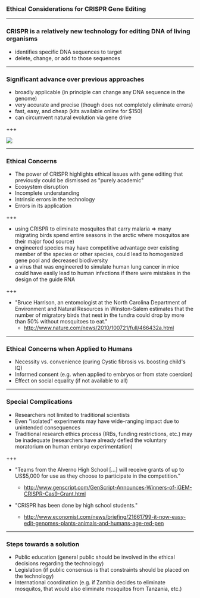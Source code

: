
### Ethical Considerations for CRISPR Gene Editing

---

### CRISPR is a relatively new technology for editing DNA of living organisms

* identifies specific DNA sequences to target
* delete, change, or add to those sequences

---

### Significant advance over previous approaches

* broadly applicable (in principle can change any DNA sequence in the genome)
* very accurate and precise (though does not completely eliminate errors)
* fast, easy, and cheap (kits available online for $150)
* can circumvent natural evolution via gene drive

+++

![](http://cdn3.bigcommerce.com/s-89v4ku3/products/195/images/526/SXSWAdEdit__30029.1487704062.1280.1280.jpg?c=2)

---

### Ethical Concerns

* The power of CRISPR highlights ethical issues with gene editing that previously could be dismissed as "purely academic"
* Ecosystem disruption
* Incomplete understanding
* Intrinsic errors in the technology
* Errors in its application

+++

* using CRISPR to eliminate mosquitos that carry malaria => many migrating birds spend entire seasons in the arctic where mosquitos are their major food source)
* engineered species may have competitive advantage over existing member of the species or other species, could lead to homogenized gene pool and decreased biodiversity
* a virus that was engineered to simulate human lung cancer in mice could have easily lead to human infections if there were mistakes in the design of the guide RNA

+++

* "Bruce Harrison, an entomologist at the North Carolina Department of Environment and Natural Resources in Winston-Salem estimates that the number of migratory birds that nest in the tundra could drop by more than 50% without mosquitoes to eat."
    - http://www.nature.com/news/2010/100721/full/466432a.html

---

### Ethical Concerns when Applied to Humans

* Necessity vs. convenience (curing Cystic fibrosis vs. boosting child's IQ)
* Informed consent (e.g. when applied to embryos or from state coercion)
* Effect on social equality (if not available to all)

---

### Special Complications

* Researchers not limited to traditional scientists
* Even "isolated" experiments may have wide-ranging impact due to unintended consequences
* Traditional research ethics process (IRBs, funding restrictions, etc.) may be inadequate (researchers have already defied the voluntary moratorium on human embryo experimentation)

+++

* "Teams from the Alverno High School [...] will receive grants of up to US$5,000 for use as they choose to participate in the competition."
    - http://www.genscript.com/GenScript-Announces-Winners-of-iGEM-CRISPR-Cas9-Grant.html

* "CRISPR has been done by high school students." 
    - http://www.economist.com/news/briefing/21661799-it-now-easy-edit-genomes-plants-animals-and-humans-age-red-pen

---

### Steps towards a solution

* Public education (general public should be involved in the ethical decisions regarding the technology)
* Legislation (if public consensus is that constraints should be placed on the technology)
* International coordination (e.g. if Zambia decides to eliminate mosquitos, that would also eliminate mosquitos from Tanzania, etc.)


